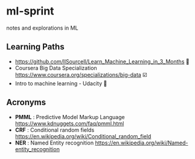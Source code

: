 # ml-sprint
notes and explorations in ML

## Learning Paths
- https://github.com/llSourcell/Learn_Machine_Learning_in_3_Months :construction:
- Coursera Big Data Specialization https://www.coursera.org/specializations/big-data :ballot_box_with_check: 
- Intro to machine learning - Udacity :construction:




## Acronyms 
- **PMML** : Predictive Model Markup Language https://www.kdnuggets.com/faq/pmml.html 
- **CRF** : Conditional random fields  https://en.wikipedia.org/wiki/Conditional_random_field
- **NER** : Named Entity recognition https://en.wikipedia.org/wiki/Named-entity_recognition 

